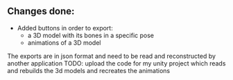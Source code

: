 ## Changes done:
* Added buttons in order to export:
   * a 3D model with its bones in a specific pose
   * animations of a 3D model

The exports are in json format and need to be read and reconstructed by another application
TODO: upload the code for my unity project which reads and rebuilds the 3d models and recreates the animations
